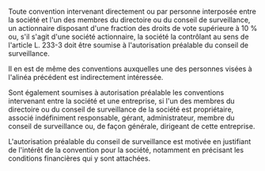 Toute convention intervenant directement ou par personne interposée entre la société et l'un des membres du directoire ou du conseil de surveillance, un actionnaire disposant d'une fraction des droits de vote supérieure à 10 % ou, s'il s'agit d'une société actionnaire, la société la contrôlant au sens de l'article L. 233-3 doit être soumise à l'autorisation préalable du conseil de surveillance.

Il en est de même des conventions auxquelles une des personnes visées à l'alinéa précédent est indirectement intéressée.

Sont également soumises à autorisation préalable les conventions intervenant entre la société et une entreprise, si l'un des membres du directoire ou du conseil de surveillance de la société est propriétaire, associé indéfiniment responsable, gérant, administrateur, membre du conseil de surveillance ou, de façon générale, dirigeant de cette entreprise.

L'autorisation préalable du conseil de surveillance est motivée en justifiant de l'intérêt de la convention pour la société, notamment en précisant les conditions financières qui y sont attachées.
